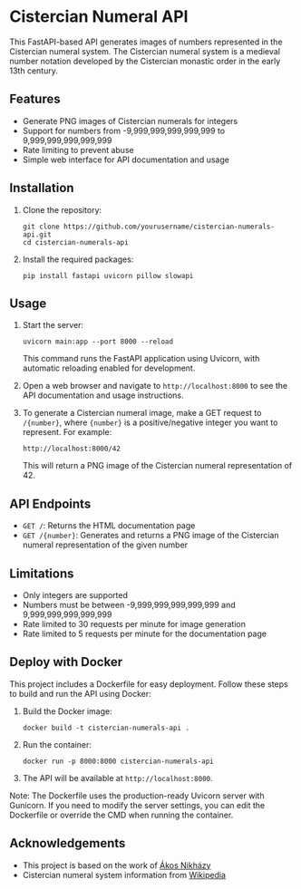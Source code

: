 # Cistercian Numeral API

This FastAPI-based API generates images of numbers represented in the Cistercian numeral system. The Cistercian numeral system is a medieval number notation developed by the Cistercian monastic order in the early 13th century.

## Features

- Generate PNG images of Cistercian numerals for integers
- Support for numbers from -9,999,999,999,999,999 to 9,999,999,999,999,999
- Rate limiting to prevent abuse
- Simple web interface for API documentation and usage

## Installation

1. Clone the repository:
   ```
   git clone https://github.com/yourusername/cistercian-numerals-api.git
   cd cistercian-numerals-api
   ```

2. Install the required packages:
   ```
   pip install fastapi uvicorn pillow slowapi
   ```

## Usage

1. Start the server:
   ```
   uvicorn main:app --port 8000 --reload
   ```
   This command runs the FastAPI application using Uvicorn, with automatic reloading enabled for development.

2. Open a web browser and navigate to `http://localhost:8000` to see the API documentation and usage instructions.

3. To generate a Cistercian numeral image, make a GET request to `/{number}`, where `{number}` is a positive/negative integer you want to represent. For example:
   ```
   http://localhost:8000/42
   ```
   This will return a PNG image of the Cistercian numeral representation of 42.

## API Endpoints

- `GET /`: Returns the HTML documentation page
- `GET /{number}`: Generates and returns a PNG image of the Cistercian numeral representation of the given number

## Limitations

- Only integers are supported
- Numbers must be between -9,999,999,999,999,999 and 9,999,999,999,999,999
- Rate limited to 30 requests per minute for image generation
- Rate limited to 5 requests per minute for the documentation page

## Deploy with Docker

This project includes a Dockerfile for easy deployment. Follow these steps to build and run the API using Docker:

1. Build the Docker image:
   ```
   docker build -t cistercian-numerals-api .
   ```

2. Run the container:
   ```
   docker run -p 8000:8000 cistercian-numerals-api
   ```

3. The API will be available at `http://localhost:8000`.

Note: The Dockerfile uses the production-ready Uvicorn server with Gunicorn. If you need to modify the server settings, you can edit the Dockerfile or override the CMD when running the container.

## Acknowledgements

- This project is based on the work of [Ákos Nikházy](https://akosnikhazy.github.io/cistercian-numerals/#about)
- Cistercian numeral system information from [Wikipedia](https://en.wikipedia.org/wiki/Cistercian_numerals)